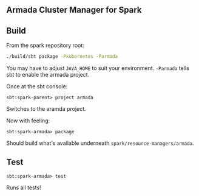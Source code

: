 Armada Cluster Manager for Spark
---

Build
---
From the spark repository root: 
```bash
./build/sbt package -Pkubernetes -Parmada
```
You may have to adjust `JAVA_HOME` to suit your environment. `-Parmada` tells
sbt to enable the armada project.

Once at the sbt console:
```
sbt:spark-parent> project armada
```
Switches to the aramda project.

Now with feeling:
```
sbt:spark-armada> package
```
Should build what's available underneath `spark/resource-managers/armada`.

Test
---
```
sbt:spark-armada> test
```
Runs all tests!
